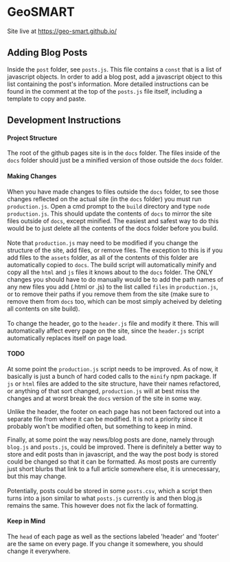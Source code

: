 # GeoSMART

Site live at https://geo-smart.github.io/

## Adding Blog Posts

Inside the `post` folder, see `posts.js`. This file contains a `const` that is a list of javascript objects. In order to add a blog post, add a javascript object to this list containing the post's information. More detailed instructions can be found in the comment at the top of the `posts.js` file itself, including a template to copy and paste.

## Development Instructions

#### Project Structure

The root of the github pages site is in the `docs` folder. The files inside of the `docs` folder should just be a minified version of those outside the `docs` folder.

#### Making Changes

When you have made changes to files outside the `docs` folder, to see those changes reflected on the actual site (in the `docs` folder) you must run `production.js`. Open a cmd prompt to the `build` directory and type `node production.js`. This should update the contents of `docs` to mirror the site files outside of `docs`, except minified. The easiest and safest way to do this would be to just delete all the contents of the docs folder before you build.
<br><br>
Note that `production.js` may need to be modified if you change the structure of the site, add files, or remove files. The exception to this is if you add files to the `assets` folder, as all of the contents of this folder are automatically copied to `docs`. The build script will automatically minify and copy all the `html` and `js` files it knows about to the  `docs` folder. The ONLY changes you should have to do manually would be to add the path names of any new files you add (.html or .js) to the list called `files` in `production.js`, or to remove their paths if you remove them from the site (make sure to remove them from `docs` too, which can be most simply acheived by deleting all contents on site build).
<br><br>
To change the header, go to the `header.js` file and modify it there. This will automatically affect every page on the site, since the `header.js` script automatically replaces itself on page load.

#### TODO

At some point the `production.js` script needs to be improved. As of now, it basically is just a bunch of hard coded calls to the `minify` npm package. If `js` or `html` files are added to the site structure, have their names refactored, or anything of that sort changed, `production.js` will at best miss the changes and at worst break the `docs` version of the site in some way.

Unlike the header, the footer on each page has not been factored out into a separate file from where it can be modified. It is not a priority since it probably won't be modified often, but something to keep in mind.

Finally, at some point the way news/blog posts are done, namely through `blog.js` and `posts.js`, could be improved. There is definitely a better way to store and edit posts than in javascript, and the way the post body is stored could be changed so that it can be formatted. As most posts are currently just short blurbs that link to a full article somewhere else, it is unnecessary, but this may change.
<br><br>
Potentially, posts could be stored in some `posts.csv`, which a script then turns into a json similar to what `posts.js` currently is and then blog.js remains the same. This however does
not fix the lack of formatting.

#### Keep in Mind

The `head` of each page as well as the sections labeled 'header' and 'footer' are the same on every page. If you change it somewhere, you should change it everywhere.